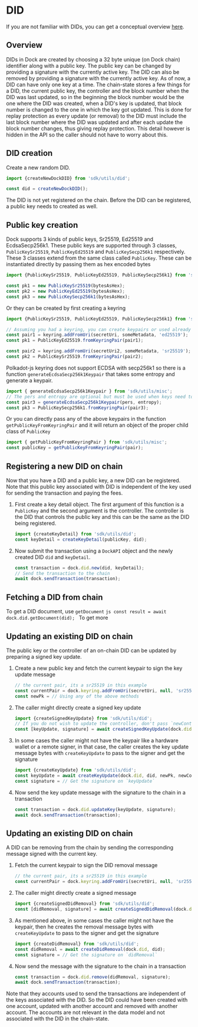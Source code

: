 # DID

If you are not familiar with DIDs, you can get a conceptual overview [here](./concepts_did.md).

## Overview
DIDs in Dock are created by choosing a 32 byte unique (on Dock chain) identifier along with a public key. The public key
can be changed by providing a signature with the currently active key. The DID can also be removed by providing a signature
with the currently active key. As of now, a DID can have only one key at a time.
The chain-state stores a few things for a DID, the current public key, the controller and the block number when the DID was
last updated, so in the beginning the block number would be the one where the DID was created, when a DID's key is updated,
that block number is changed to the one in which the key got updated. This is done for replay protection as every
update (or removal) to the DID must include the last block number where the DID was updated and after each update the block
number changes, thus giving replay protection. This detail however is hidden in the API so the caller should not have to worry
about this.

## DID creation
Create a new random DID.
```js
import {createNewDockDID} from 'sdk/utils/did';

const did = createNewDockDID();
```

The DID is not yet registered on the chain. Before the DID can be registered, a public key needs to created as well.

## Public key creation
Dock supports 3 kinds of public keys, Sr25519, Ed25519 and EcdsaSecp256k1. These public keys are supported
through 3 classes, `PublicKeySr25519`, `PublicKeyEd25519` and `PublicKeySecp256k1` respectively. These 3 classes
extend from the same class called `PublicKey`. These can be instantiated directly by passing them as hex encoded bytes
```js
import {PublicKeySr25519, PublicKeyEd25519, PublicKeySecp256k1} from 'sdk/api';

const pk1 = new PublicKeySr25519(bytesAsHex);
const pk2 = new PublicKeyEd25519(bytesAsHex);
const pk3 = new PublicKeySecp256k1(bytesAsHex);
```

Or they can be created by first creating a keyring
```js
import {PublicKeySr25519, PublicKeyEd25519, PublicKeySecp256k1} from 'sdk/api';

// Assuming you had a keyring, you can create keypairs or used already created keypairs
const pair1 = keyring.addFromUri(secretUri, someMetadata, 'ed25519');
const pk1 = PublicKeyEd25519.fromKeyringPair(pair1);

const pair2 = keyring.addFromUri(secretUri2, someMetadata, 'sr25519');
const pk2 = PublicKeySr25519.fromKeyringPair(pair2);

```

Polkadot-js keyring does not support ECDSA with secp256k1 so there is a function `generateEcdsaSecp256k1Keypair` that
takes some entropy and generate a keypair.
```js
import { generateEcdsaSecp256k1Keypair } from 'sdk/utils/misc';
// The pers and entropy are optional but must be used when keys need to be deterministic
const pair3 = generateEcdsaSecp256k1Keypair(pers, entropy);
const pk3 = PublicKeySecp256k1.fromKeyringPair(pair3);
```

Or you can directly pass any of the above keypairs in the function `getPublicKeyFromKeyringPair` and it will return an
object of the proper child class of `PublicKey`
```js
import { getPublicKeyFromKeyringPair } from 'sdk/utils/misc';
const publicKey = getPublicKeyFromKeyringPair(pair);
```

## Registering a new DID on chain
Now that you have a DID and a public key, a new DID can be registered. Note that this public key associated with DID is
independent of the key used for sending the transaction and paying the fees.
1. First create a key detail object. The first argument of this function is a `PublicKey` and the second argument is
the controller. The controller is the DID that controls the public key and this can be the same as the DID being
registered.
    ```js
    import {createKeyDetail} from 'sdk/utils/did';
    const keyDetail = createKeyDetail(publicKey, did);
    ```
1. Now submit the transaction using a `DockAPI` object and the newly created DID `did` and `keyDetail`.
    ```js
    const transaction = dock.did.new(did, keyDetail);
    // Send the transaction to the chain
    await dock.sendTransaction(transaction);
    ```

## Fetching a DID from chain
To get a DID document, use `getDocument`
    ```js
    const result = await dock.did.getDocument(did);
    ```
To get more

## Updating an existing DID on chain
The public key or the controller of an on-chain DID can be updated by preparing a signed key update.
1. Create a new public key and fetch the current keypair to sign the key update message
    ```js
    // the current pair, its a sr25519 in this example
    const currentPair = dock.keyring.addFromUri(secretUri, null, 'sr25519');
    const newPk = // Using any of the above methods
    ```
1. The caller might directly create a signed key update
    ```js
    import {createSignedKeyUpdate} from 'sdk/utils/did';
    // If you do not wish to update the controller, don't pass `newController`
    const [keyUpdate, signature] = await createSignedKeyUpdate(dock.did, did, newPk, currentPair, newController);
    ```
1. In some cases the caller might not have the keypair like a hardware wallet or a remote signer, in that case, the caller
creates the key update message bytes with `createKeyUpdate` to pass to the signer and get the signature
    ```js
    import {createKeyUpdate} from 'sdk/utils/did';
    const keyUpdate = await createKeyUpdate(dock.did, did, newPk, newController);
    const signature = // Get the signature on `keyUpdate`
    ```
1. Now send the key update message with the signature to the chain in a transaction
    ```js
    const transaction = dock.did.updateKey(keyUpdate, signature);
    await dock.sendTransaction(transaction);
    ```

## Updating an existing DID on chain
A DID can be removing from the chain by sending the corresponding message signed with the current key.
1. Fetch the current keypair to sign the DID removal message
    ```js
    // the current pair, its a sr25519 in this example
    const currentPair = dock.keyring.addFromUri(secretUri, null, 'sr25519');
    ```
1. The caller might directly create a signed message
    ```js
    import {createSignedDidRemoval} from 'sdk/utils/did';
    const [didRemoval, signature] = await createSignedDidRemoval(dock.did, dockDID, currentPair);
    ```
1. As mentioned above, in some cases the caller might not have the keypair, then he creates the removal message bytes
with `createKeyUpdate` to pass to the signer and get the signature
    ```js
    import {createDidRemoval} from 'sdk/utils/did';
    const didRemoval = await createDidRemoval(dock.did, did);
    const signature = // Get the signature on `didRemoval`
    ```
1. Now send the message with the signature to the chain in a transaction
   ```js
   const transaction = dock.did.remove(didRemoval, signature);
   await dock.sendTransaction(transaction);
   ```


Note that they accounts used to send the transactions are independent of the keys associated with the DID. So the DID could
have been created with one account, updated with another account and removed with another account. The accounts are not relevant
in the data model and not associated with the DID in the chain-state.
